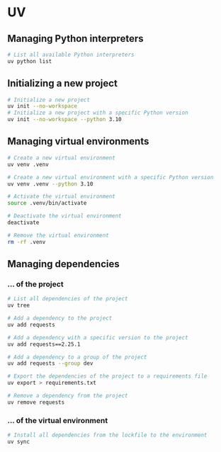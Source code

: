 # UV

## Managing Python interpreters
```sh
# List all available Python interpreters
uv python list
```

## Initializing a new project
```sh
# Initialize a new project
uv init --no-workspace
# Initialize a new project with a specific Python version
uv init --no-workspace --python 3.10
```

## Managing virtual environments
```sh
# Create a new virtual environment
uv venv .venv

# Create a new virtual environment with a specific Python version
uv venv .venv --python 3.10

# Activate the virtual environment
source .venv/bin/activate

# Deactivate the virtual environment
deactivate

# Remove the virtual environment
rm -rf .venv
```

## Managing dependencies
### ... of the project
```sh
# List all dependencies of the project
uv tree

# Add a dependency to the project
uv add requests

# Add a dependency with a specific version to the project
uv add requests==2.25.1

# Add a dependency to a group of the project
uv add requests --group dev

# Export the dependencies of the project to a requirements file
uv export > requirements.txt

# Remove a dependency from the project
uv remove requests
```

### ... of the virtual environment
```sh
# Install all dependencies from the lockfile to the environment
uv sync
```

